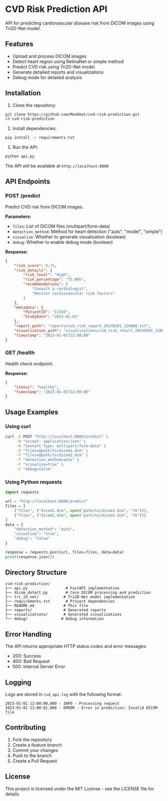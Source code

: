 # CVD Risk Prediction API

API for predicting cardiovascular disease risk from DICOM images using Tri2D-Net model.

## Features

- Upload and process DICOM images
- Detect heart region using RetinaNet or simple method
- Predict CVD risk using Tri2D-Net model
- Generate detailed reports and visualizations
- Debug mode for detailed analysis

## Installation

1. Clone the repository:

```bash
git clone https://github.com/Moobbot/cvd-risk-prediction.git
cd cvd-risk-prediction
```

1. Install dependencies:

```bash
pip install -r requirements.txt
```

1. Run the API:

```bash
python api.py
```

The API will be available at `http://localhost:8000`

## API Endpoints

### POST /predict

Predict CVD risk from DICOM images.

**Parameters:**

- `files`: List of DICOM files (multipart/form-data)
- `detection_method`: Method for heart detection ("auto", "model", "simple")
- `visualize`: Whether to generate visualization (boolean)
- `debug`: Whether to enable debug mode (boolean)

**Response:**

```json
{
    "risk_score": 0.75,
    "risk_details": {
        "risk_level": "High",
        "risk_percentage": "75.00%",
        "recommendations": [
            "Consult a cardiologist",
            "Monitor cardiovascular risk factors"
        ]
    },
    "metadata": {
        "PatientID": "12345",
        "StudyDate": "2023-01-01"
    },
    "report_path": "reports/cvd_risk_report_20230101_120000.txt",
    "visualization_path": "visualizations/cvd_risk_result_20230101_120000.png",
    "timestamp": "2023-01-01T12:00:00"
}
```

### GET /health

Health check endpoint.

**Response:**

```json
{
    "status": "healthy",
    "timestamp": "2023-01-01T12:00:00"
}
```

## Usage Examples

### Using curl

```bash
curl -X POST "http://localhost:8000/predict" \
     -H "accept: application/json" \
     -H "Content-Type: multipart/form-data" \
     -F "files=@path/to/dicom1.dcm" \
     -F "files=@path/to/dicom2.dcm" \
     -F "detection_method=auto" \
     -F "visualize=true" \
     -F "debug=false"
```

### Using Python requests

```python
import requests

url = "http://localhost:8000/predict"
files = [
    ("files", ("dicom1.dcm", open("path/to/dicom1.dcm", "rb"))),
    ("files", ("dicom2.dcm", open("path/to/dicom2.dcm", "rb")))
]
data = {
    "detection_method": "auto",
    "visualize": "true",
    "debug": "false"
}

response = requests.post(url, files=files, data=data)
print(response.json())
```

## Directory Structure

```
cvd-risk-prediction/
├── api.py                 # FastAPI implementation
├── dicom_detect.py        # Core DICOM processing and prediction
├── tri_2d_net/           # Tri2D-Net model implementation
├── requirements.txt       # Project dependencies
├── README.md             # This file
├── reports/              # Generated reports
├── visualizations/       # Generated visualizations
└── debug/               # Debug information
```

## Error Handling

The API returns appropriate HTTP status codes and error messages:

- 200: Success
- 400: Bad Request
- 500: Internal Server Error

## Logging

Logs are stored in `cvd_api.log` with the following format:

```
2023-01-01 12:00:00,000 - INFO - Processing request
2023-01-01 12:00:01,000 - ERROR - Error in prediction: Invalid DICOM file
```

## Contributing

1. Fork the repository
2. Create a feature branch
3. Commit your changes
4. Push to the branch
5. Create a Pull Request

## License

This project is licensed under the MIT License - see the LICENSE file for details.

